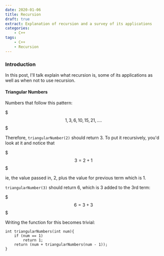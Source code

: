```yaml
---
date: 2020-01-06
title: Recursion
draft: true
extract: Explanation of recursion and a survey of its applications
categories: 
    - C++
tags:
    - C++
    - Recursion
---
```


### Introduction
In this post, I'll talk explain what recursion is, some of its applications as well as when not to use recursion.

#### Triangular Numbers

Numbers that follow this pattern:
 
$$$
1,3,6,10,15,21,....
$$$

Therefore, `triangularNumber(2)` should return 3. To put it recursively, you'd look at it and notice that

$$$
3 = 2 + 1
$$$ 

ie, the value passed in, 2, plus the value for previous term which is 1. 

`triangularNumber(3)` should return 6, which is 3 added to the 3rd term:

$$$
6 = 3 + 3
$$$ 

Writing the function for this becomes trivial:

```cpp{numberLines: true}
int triangularNumbers(int num){
    if (num == 1)
        return 1;
    return (num + triangularNumbers(num - 1));
}
```